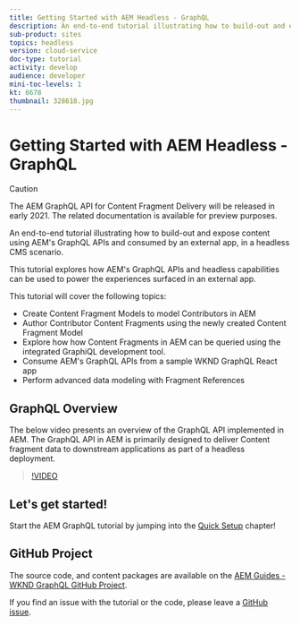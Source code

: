 ```yaml
---
title: Getting Started with AEM Headless - GraphQL
description: An end-to-end tutorial illustrating how to build-out and expose content using AEM GraphQL APIs.
sub-product: sites
topics: headless
version: cloud-service
doc-type: tutorial
activity: develop
audience: developer
mini-toc-levels: 1
kt: 6678
thumbnail: 328618.jpg
---
```


# Getting Started with AEM Headless - GraphQL

>[!CAUTION]
>
> The AEM GraphQL API for Content Fragment Delivery will be released in early 2021.
> The related documentation is available for preview purposes.

An end-to-end tutorial illustrating how to build-out and expose content using AEM's GraphQL APIs and consumed by an external app, in a headless CMS scenario.

This tutorial explores how AEM's GraphQL APIs and headless capabilities can be used to power the experiences surfaced in an external app.

This tutorial will cover the following topics:

* Create Content Fragment Models to model Contributors in AEM
* Author Contributor Content Fragments using the newly created Content Fragment Model
* Explore how how Content Fragments in AEM can be queried using the integrated GraphiQL development tool.
* Consume AEM's GraphQL APIs from a sample WKND GraphQL React app
* Perform advanced data modeling with Fragment References

## GraphQL Overview

The below video presents an overview of the GraphQL API implemented in AEM. The GraphQL API in AEM is primarily designed to deliver Content fragment data to downstream applications as part of a headless deployment.

>[!VIDEO](https://video.tv.adobe.com/v/328618/?quality=12&learn=on)

## Let's get started!

Start the AEM GraphQL tutorial by jumping into the [Quick Setup](./setup.md) chapter!

## GitHub Project

The source code, and content packages are available on the [AEM Guides - WKND GraphQL GitHub Project](https://github.com/adobe/aem-guides-wknd-graphql).

If you find an issue with the tutorial or the code, please leave a [GitHub issue](https://github.com/adobe/aem-guides-wknd-graphql/issues).
